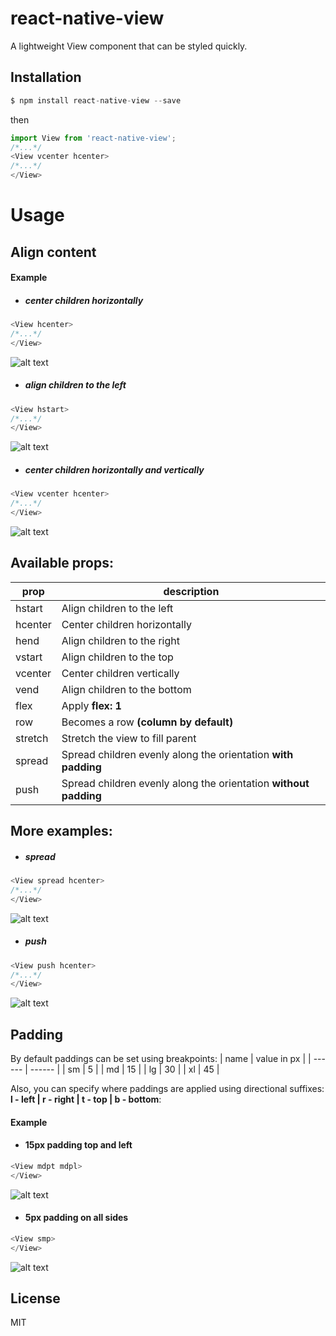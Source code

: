 # react-native-view
A lightweight View component that can be styled quickly.

Installation
---
```javascript
$ npm install react-native-view --save
```
then
```javascript
import View from 'react-native-view';
/*...*/
<View vcenter hcenter>
/*...*/
</View>
```
# Usage

## Align content


#### Example

- ##### center children horizontally

```javascript
<View hcenter>
/*...*/
</View>
```
![alt text](https://github.com/i6mi6/react-native-view/blob/master/docs/hcenter.png?raw=true "hcenter")


- ##### align children to the left

```javascript
<View hstart>
/*...*/
</View>
```
![alt text](https://github.com/i6mi6/react-native-view/blob/master/docs/hstart.png?raw=true "hstart")


- ##### center children horizontally and vertically

```javascript
<View vcenter hcenter>
/*...*/
</View>
```
![alt text](https://github.com/i6mi6/react-native-view/blob/master/docs/hcenter%20vcenter.png?raw=true "vcenter hcenter")

## Available props:

| prop | description |
| ------ | ------ |
| hstart | Align children to the left |
| hcenter | Center children horizontally |
| hend | Align children to the right |
| vstart | Align children to the top |
| vcenter | Center children vertically |
| vend | Align children to the bottom |
| flex | Apply **flex: 1** |
| row | Becomes a row **(column by default)** |
| stretch | Stretch the view to fill parent |
| spread | Spread children evenly along the orientation **with padding** |
| push | Spread children evenly along the orientation **without padding** |

## More examples:


- ##### spread

```javascript
<View spread hcenter>
/*...*/
</View>
```
![alt text](https://github.com/i6mi6/react-native-view/blob/master/docs/spread.png?raw=true "push")


- ##### push

```javascript
<View push hcenter>
/*...*/
</View>
```
![alt text](https://github.com/i6mi6/react-native-view/blob/master/docs/push.png?raw=true "spread")


## Padding


By default paddings can be set using breakpoints:
| name | value in px |
| ------ | ------ |
| sm | 5 |
| md | 15 |
| lg | 30 |
| xl | 45 |

Also, you can specify where paddings are applied using directional suffixes: **l - left | r - right | t - top | b - bottom**:

#### Example



- #### 15px padding top and left

```javascript
<View mdpt mdpl>
</View>
```
![alt text](https://github.com/i6mi6/react-native-view/blob/master/docs/mdpt_mdpl.png?raw=true "mdpt mdpl")


- #### 5px padding on all sides

```javascript
<View smp>
</View>
```
![alt text](https://github.com/i6mi6/react-native-view/blob/master/docs/smp.png?raw=true "smp")



License
----

MIT
